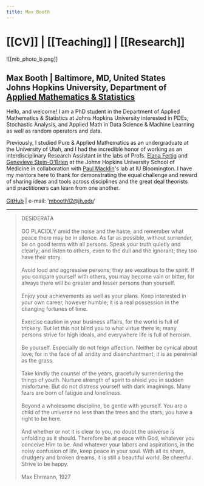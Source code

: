 ```yaml
---
title: Max Booth
---
```


# [[CV]] | [[Teaching]] | [[Research]]


![[mb_photo_b.png]]
## Max Booth | Baltimore, MD, United States<br> Johns Hopkins University, Department of [Applied Mathematics & Statistics](https://engineering.jhu.edu/ams/)

Hello, and welcome! I am a PhD student in the Department of Applied Mathematics & Statistics at Johns Hopkins University interested in PDEs, Stochastic Analysis, and Applied Math in Data Science & Machine Learning as well as random operators and data. 

Previously, I studied Pure & Applied Mathematics as an undergraduate at the University of Utah, and I had the incredible honor of working as an interdisciplinary Research Assistant in the labs of Profs. [Elana Fertig](https://fertiglab.com) and [Genevieve Stein-O'Brien](https://www.steinobrienlab.org/people.html) at the Johns Hopkins University School of Medicine in collaboration with [Paul Macklin](http://mathcancer.org)'s lab at IU Bloomington. I have my mentors here to thank for demonstrating the equal challenge and reward of sharing ideas and tools across disciplines and the great deal theorists and practitioners can learn from one another.<br><br>
[GitHub](https://github.com/Maxyte) | e-mail: 'mbooth12@jh.edu'
___

> DESIDERATA<br><br>
> GO PLACIDLY amid the noise and the haste, and remember what peace there may be in silence. As far as possible, without surrender, be on good terms with all persons.
> Speak your truth quietly and clearly; and listen to others, even to the dull and the ignorant; they too have their story.<br><br>
> Avoid loud and aggressive persons; they are vexatious to the spirit. If you compare yourself with others, you may become vain or bitter, for always there will be greater and lesser persons than yourself.<br><br>
> Enjoy your achievements as well as your plans. Keep interested in your own career, however humble; it is a real possession in the changing fortunes of time.<br><br>
> Exercise caution in your business affairs, for the world is full of trickery. But let this not blind you to what virtue there is; many persons strive for high ideals, and everywhere life is full of heroism.<br><br>
> Be yourself. Especially do not feign affection. Neither be cynical about love; for in the face of all aridity and disenchantment, it is as perennial as the grass.<br><br>
> Take kindly the counsel of the years, gracefully surrendering the things of youth.
> Nurture strength of spirit to shield you in sudden misfortune. But do not distress yourself with dark imaginings. Many fears are born of fatigue and loneliness.<br><br>
> Beyond a wholesome discipline, be gentle with yourself. You are a child of the universe no less than the trees and the stars; you have a right to be here.<br><br>
> And whether or not it is clear to you, no doubt the universe is unfolding as it should. Therefore be at peace with God, whatever you conceive Him to be. And whatever your labors and aspirations, in the noisy confusion of life, keep peace in your soul. With all its sham, drudgery and broken dreams, it is still a beautiful world. Be cheerful. Strive to be happy.<br><br>
> Max Ehrmann, 1927